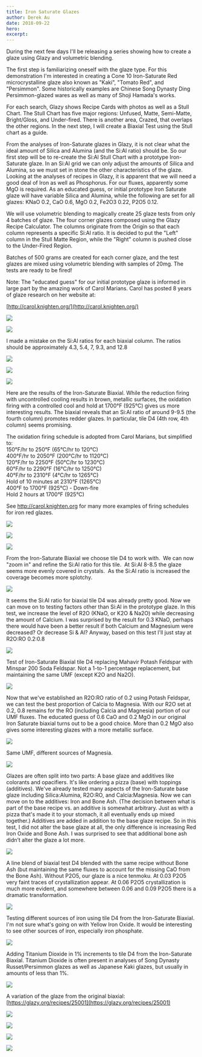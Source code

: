```yaml
---
title: Iron Saturate Glazes
author: Derek Au
date: 2018-09-22
hero: 
excerpt: 
---
```


During the next few days I'll be releasing a series showing how to create a glaze using Glazy and volumetric blending.

The first step is familiarizing oneself with the glaze type. For this demonstration I'm interested in creating a Cone 10 Iron-Saturate Red microcrystalline glaze also known as "Kaki", "Tomato Red", and "Persimmon". Some historically examples are Chinese Song Dynasty Ding Persimmon-glazed wares as well as many of Shoji Hamada's works.

For each search, Glazy shows Recipe Cards with photos as well as a Stull Chart. The Stull Chart has five major regions: Unfused, Matte, Semi-Matte, Bright/Gloss, and Under-fired. There is another area, Crazed, that overlaps the other regions. In the next step, I will create a Biaxial Test using the Stull chart as a guide.

From the analyses of Iron-Saturate glazes in Glazy, it is not clear what the ideal amount of Silica and Alumina (and the Si:Al ratio) should be. So our first step will be to re-create the Si:Al Stull Chart with a prototype Iron-Saturate glaze. In an Si:Al grid we can only adjust the amounts of Silica and Alumina, so we must set in stone the other characteristics of the glaze. Looking at the analyses of recipes in Glazy, it is apparent that we will need a good deal of Iron as well as Phosphorus. For our fluxes, apparently some MgO is required. As an educated guess, or initial prototype Iron Saturate glaze will have variable Silica and Alumina, while the following are set for all glazes: KNaO 0.2, CaO 0.6, MgO 0.2, Fe2O3 0.22, P2O5 0.12.

We will use volumetric blending to magically create 25 glaze tests from only 4 batches of glaze. The four corner glazes composed using the Glazy Recipe Calculator. The columns originate from the Origin so that each column represents a specific Si:Al ratio. It is decided to put the "Left" column in the Stull Matte Region, while the "Right" column is pushed close to the Under-Fired Region.

Batches of 500 grams are created for each corner glaze, and the test glazes are mixed using volumetric blending with samples of 20mg. The tests are ready to be fired!

Note: The "educated guess" for our initial prototype glaze is informed in large part by the amazing work of Carol Marians. Carol has posted 8 years of glaze research on her website at:

[http://carol.knighten.org/](http://carol.knighten.org/)

![](./images/carolKnighten.jpg)
    
![](./images/GlazyKakis.jpg)
    

I made a mistake on the Si:Al ratios for each biaxial column. The ratios should be approximately 4.3, 5.4, 7, 9.3, and 12.8

![](./images/Kaki_Stull_Chart.png)

![](./images/glazyrecipes2.png)
    
![](./images/glazyrecipes1.png)
    

Here are the results of the Iron-Saturate Biaxial. While the reduction firing with uncontrolled cooling results in brown, metallic surfaces, the oxidation firing with a controlled cool and hold at 1700°F (925°C) gives us more interesting results. The biaxial reveals that an Si:Al ratio of around 9-9.5 (the fourth column) promotes redder glazes. In particular, tile D4 (4th row, 4th column) seems promising.

The oxidation firing schedule is adopted from Carol Marians, but simplified to:  
150°F/hr to 250°F (65°C/hr to 120°C)  
400°F/hr to 2050°F (200°C/hr to 1120°C)  
120°F/hr to 2250°F (50°C/hr to 1230°C)  
60°F/hr to 2290°F (16°C/hr to 1250°C)  
40°F/hr to 2310°F (4°C/hr to 1265°C)  
Hold of 10 minutes at 2310°F (1265°C)  
400°F to 1700°F (925°C) - Down-fire  
Hold 2 hours at 1700°F (925°C)

See http://carol.knighten.org for many more examples of firing schedules for iron red glazes.

![](./images/Kaki_Biax_Oxidation.jpg)

![](./images/Kaki_Biax_OxidationBottomCorner.jpg)

![](./images/KakiReduction.jpg)

From the Iron-Saturate Biaxial we choose tile D4 to work with.  We can now "zoom in" and refine the Si:Al ratio for this tile.  At Si:Al 8-8.5 the glaze seems more evenly covered in crystals.  As the Si:Al ratio is increased the coverage becomes more splotchy.

![](./images/LowToHighSilica.jpg)

It seems the Si:Al ratio for biaxial tile D4 was already pretty good. Now we can move on to testing factors other than Si:Al in the prototype glaze. In this test, we increase the level of R2O (KNaO, or K2O & Na2O) while decreasing the amount of Calcium. I was surprised by the result for 0.3 KNaO, perhaps there would have been a better result if both Calcium and Magnesium were decreased? Or decrease Si & Al? Anyway, based on this test I'll just stay at R2O:RO 0.2:0.8

![](./images/LowToHighR2O.jpg)

Test of Iron-Saturate Biaxial tile D4 replacing Mahavir Potash Feldspar with Minspar 200 Soda Feldspar. Not a 1-to-1 percentage replacement, but maintaining the same UMF (except K2O and Na2O).

![](./images/D4Mahavir_D4Minspar200.jpg)

Now that we've established an R2O:RO ratio of 0.2 using Potash Feldspar, we can test the best proportion of Calcia to Magnesia. With our R2O set at 0.2, 0.8 remains for the RO (including Calcia and Magnesia) portion of our UMF fluxes. The educated guess of 0.6 CaO and 0.2 MgO in our original Iron Saturate biaxial turns out to be a good choice. More than 0.2 MgO also gives some interesting glazes with a more metallic surface.

![](./images/KakiCaOMgOLineBlend.jpg)

Same UMF, different sources of Magnesia.

![](./images/D4_vs_D4Dolomite.jpg)

Glazes are often split into two parts: A base glaze and additives like colorants and opacifiers. It's like ordering a pizza (base) with toppings (additives). We've already tested many aspects of the Iron-Saturate base glaze including Silica:Alumina, R2O:RO, and Calcia:Magnesia. Now we can move on to the additives: Iron and Bone Ash. (The decision between what is part of the base recipe vs. an additive is somewhat arbitrary. Just as with a pizza that's made it to your stomach, it all eventually ends up mixed together.) Additives are added in addition to the base glaze recipe. So in this test, I did not alter the base glaze at all, the only difference is increasing Red Iron Oxide and Bone Ash. I was surprised to see that additional bone ash didn’t alter the glaze a lot more.

![](./images/KakiRIOBoneAshBiaxial.jpg)

A line blend of biaxial test D4 blended with the same recipe without Bone Ash (but maintaining the same fluxes to account for the missing CaO from the Bone Ash). Without P2O5, our glaze is a nice tenmoku. At 0.03 P2O5 very faint traces of crystallization appear. At 0.06 P2O5 crystallization is much more evident, and somewhere between 0.06 and 0.09 P2O5 there is a dramatic transformation.

![](./images/BoneAsh.jpg)

Testing different sources of iron using tile D4 from the Iron-Saturate Biaxial. I'm not sure what's going on with Yellow Iron Oxide. It would be interesting to see other sources of iron, especially iron phosphate.

![](./images/IronSource.jpg)

Adding Titanium Dioxide in 1% increments to tile D4 from the Iron-Saturate Biaxial. Titanium Dioxide is often present in analyses of Song Dynasty Russet/Persimmon glazes as well as Japanese Kaki glazes, but usually in amounts of less than 1%.

![](./images/TiO.jpg)

A variation of the glaze from the original biaxial:  [https://glazy.org/recipes/25001](https://glazy.org/recipes/25001)

![](./images/l_25001.5bf0d2fee9f89.jpg)
    
![](./images/DSC00983_square.jpg)
    
![](./images/All.jpg)
    
![](./images/SON09397-2.jpg)
